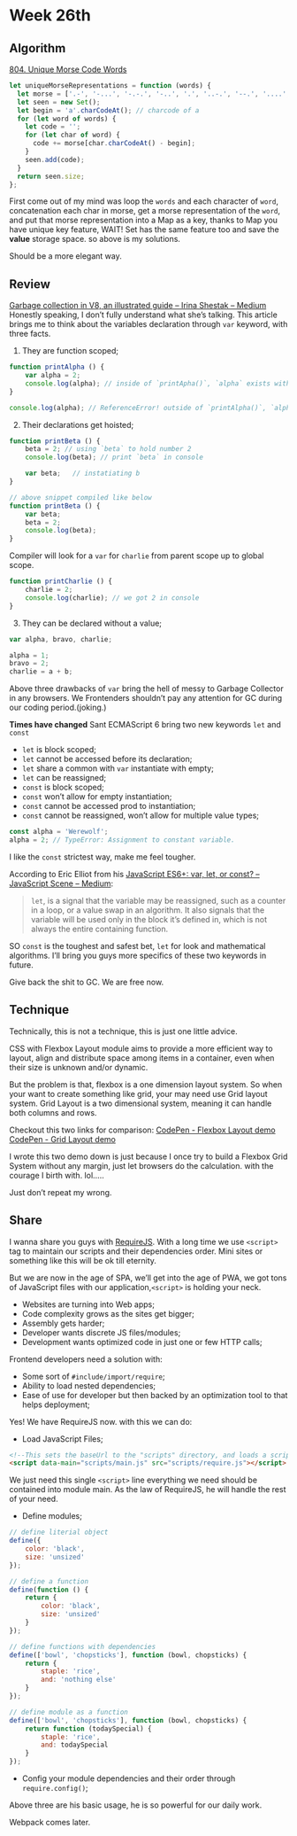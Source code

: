 # Week 26th
## Algorithm
[804.  Unique Morse Code Words](https://github.com/charleserious/leetcode/blob/master/JavaScript/Algorithms/UniqueMorseCodeWords/index.js)

```JavaScript
let uniqueMorseRepresentations = function (words) {
  let morse = ['.-', '-...', '-.-.', '-..', '.', '..-.', '--.', '....', '..', '.---', '-.-', '.-..', '--', '-.', '---', '.--.', '--.-', '.-.', '...', '-', '..-', '...-', '.--', '-..-', '-.--', '--..'];
  let seen = new Set();
  let begin = 'a'.charCodeAt(); // charcode of a
  for (let word of words) {
    let code = '';
    for (let char of word) {
      code += morse[char.charCodeAt() - begin];
    }
    seen.add(code);
  }
  return seen.size;
};
```

First come out of my mind was loop the `words` and each character of `word`, concatenation each char in morse, get a morse representation of the `word`, and put that morse representation into a Map as a key, thanks to Map you have unique key feature, WAIT! Set has the same feature too and save the **value** storage space. so above is my solutions.

Should be a more elegant way.

## Review
[Garbage collection in V8, an illustrated guide – Irina Shestak – Medium](https://medium.com/@_lrlna/garbage-collection-in-v8-an-illustrated-guide-d24a952ee3b8)
Honestly speaking, I don’t fully understand what she’s talking. This article brings me to think about the variables declaration through `var` keyword, with three facts.
1. They are function scoped;
```javascript
function printAlpha () {
	var alpha = 2;
	console.log(alpha); // inside of `printApha()`, `alpha` exists with value 2
}

console.log(alpha); // ReferenceError! outside of `printAlpha()`, `alpha` is not defined.
```

2. Their declarations get hoisted;
```javascript
function printBeta () {
	beta = 2; // using `beta` to hold number 2
	console.log(beta); // print `beta` in console

	var beta;	// instatiating b
} 

// above snippet compiled like below
function printBeta () {
	var beta;
	beta = 2;
	console.log(beta);
}
```

Compiler will look for a `var` for `charlie` from parent scope up to global scope. 
```javascript
function printCharlie () {
	charlie = 2;
	console.log(charlie); // we got 2 in console
}
```

3. They can be declared without a value;
```javascript
var alpha, bravo, charlie;

alpha = 1;
bravo = 2;
charlie = a + b;
```

Above three drawbacks of `var` bring the hell of messy to Garbage Collector in any browsers. We Frontenders shouldn’t pay any attention for GC during our coding period.(joking.)

**Times have changed**
Sant ECMAScript 6 bring two new keywords `let` and `const`
- `let` is block scoped;
- `let` cannot be accessed before its declaration;
- `let` share a common with `var` instantiate with empty;
- `let` can be reassigned;
- `const` is block scoped;
- `const` won’t allow for empty instantiation;
- `const` cannot be accessed prod to instantiation;
- `const` cannot be reassigned, won’t allow for multiple value types;
```javascript
const alpha = 'Werewolf';
alpha = 2; // TypeError: Assignment to constant variable.
```

I like the `const` strictest way, make me feel tougher.

According to Eric Elliot from his [JavaScript ES6+: var, let, or const? – JavaScript Scene – Medium](https://medium.com/javascript-scene/javascript-es6-var-let-or-const-ba58b8dcde75):
> `let`, is a signal that the variable may be reassigned, such as a counter in a loop, or a value swap in an algorithm. It also signals that the variable will be used only in the block it’s defined in, which is not always the entire containing function.  

SO `const` is the toughest and safest bet, `let` for look and mathematical algorithms. I’ll bring you guys more specifics of these two keywords in future.

Give back the shit to GC. We are free now.

## Technique
Technically, this is not a technique, this is just one little advice.

CSS with Flexbox Layout module aims to provide a more efficient way to layout, align and distribute space among items in a container, even when their size is unknown and/or dynamic.

But the problem is that, flexbox is a one dimension layout system. So when your want to create something like grid, your may need use Grid layout system. Grid Layout is a two dimensional system, meaning it can handle both columns and rows.

Checkout this two links for comparison:
[CodePen - Flexbox Layout demo](https://codepen.io/charleserious/full/ZRqXOW)
[CodePen - Grid Layout demo](https://codepen.io/charleserious/full/ZRqXje)

I wrote this two demo down is just because I once try to build a Flexbox Grid System without any margin, just let browsers do the calculation. with the courage I birth with. lol…..

Just don’t repeat my wrong.

## Share
I wanna share you guys with [RequireJS](http://requirejs.org).
With a long time we use `<script>` tag to maintain our scripts and their dependencies order. Mini sites or something like this will be ok till eternity. 

But we are now in the age of SPA, we’ll get into the age of PWA, we got tons of JavaScript files with our application,`<script>` is holding your neck. 
- Websites are turning into Web apps; 
- Code complexity grows as the sites get bigger; 
- Assembly gets harder; 
- Developer wants discrete JS files/modules;
- Development wants optimized code in just one or few HTTP calls;

Frontend developers need a solution with:
- Some sort of `#include/import/require`;
- Ability to load nested dependencies;
- Ease of use for developer but then backed by an optimization tool to that helps deployment;

Yes! We have RequireJS now. with this we can do:
- Load JavaScript Files;
```html
<!--This sets the baseUrl to the "scripts" directory, and loads a script that will have a module ID of 'main'-->
<script data-main="scripts/main.js" src="scripts/require.js"></script>
```
We just need this single `<script>` line everything we need should be contained into module main.
As the law of RequireJS, he will handle the rest of your need.
- Define modules;
```javascript
// define literial object
define({
	color: 'black',
	size: 'unsized'
});

// define a function
define(function () {
	return {
		color: 'black',
		size: 'unsized'
	}
});

// define functions with dependencies
define(['bowl', 'chopsticks'], function (bowl, chopsticks) {
	return {
		staple: 'rice',
		and: 'nothing else'
	}
});

// define module as a function
define(['bowl', 'chopsticks'], function (bowl, chopsticks) {
	return function (todaySpecial) {
		staple: 'rice',
		and: todaySpecial
	}
});
```

- Config your module dependencies and their order through `require.config()`;

Above three are his basic usage, he is so powerful for our daily work.

Webpack comes later.

